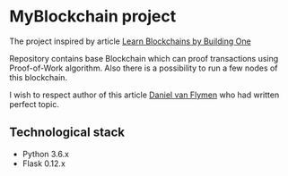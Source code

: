 # MyBlockchain project

The project inspired by article [Learn Blockchains by Building One](https://hackernoon.com/learn-blockchains-by-building-one-117428612f46)

Repository contains base Blockchain which can proof transactions using Proof-of-Work algorithm. Also there is a 
possibility to run a few nodes of this blockchain.

I wish to respect author of this article [Daniel van Flymen](https://hackernoon.com/@vanflymen) who had written perfect
topic.

## Technological stack

* Python 3.6.x
* Flask 0.12.x
